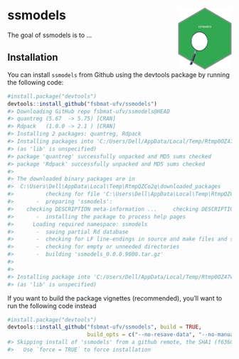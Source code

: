 
<!-- README.md is generated from README.Rmd. Please edit that file -->

# ssmodels <img src='man/figures/logo.png' align="right" height="139" />

<!-- badges: start -->

<!-- badges: end -->

The goal of ssmodels is to …

## Installation

You can install `ssmodels` from Github using the devtools package by
running the following code:

``` r
#install.package("devtools")
devtools::install_github("fsbmat-ufv/ssmodels")
#> Downloading GitHub repo fsbmat-ufv/ssmodels@HEAD
#> quantreg (5.67  -> 5.75) [CRAN]
#> Rdpack   (1.0.0 -> 2.1 ) [CRAN]
#> Installing 2 packages: quantreg, Rdpack
#> Installing packages into 'C:/Users/Dell/AppData/Local/Temp/Rtmp0OZ47w/temp_libpath34e023ef316f'
#> (as 'lib' is unspecified)
#> package 'quantreg' successfully unpacked and MD5 sums checked
#> package 'Rdpack' successfully unpacked and MD5 sums checked
#> 
#> The downloaded binary packages are in
#>  C:\Users\Dell\AppData\Local\Temp\RtmpQZCo2q\downloaded_packages
#>          checking for file 'C:\Users\Dell\AppData\Local\Temp\RtmpQZCo2q\remotes2ca493a71e0\fsbmat-ufv-ssmodels-f63608a/DESCRIPTION' ...  v  checking for file 'C:\Users\Dell\AppData\Local\Temp\RtmpQZCo2q\remotes2ca493a71e0\fsbmat-ufv-ssmodels-f63608a/DESCRIPTION' (395ms)
#>       -  preparing 'ssmodels':
#>    checking DESCRIPTION meta-information ...     checking DESCRIPTION meta-information ...   v  checking DESCRIPTION meta-information
#>       -  installing the package to process help pages
#>      Loading required namespace: ssmodels
#>       -  saving partial Rd database
#>       -  checking for LF line-endings in source and make files and shell scripts
#>       -  checking for empty or unneeded directories
#>       -  building 'ssmodels_0.0.0.9000.tar.gz'
#>      
#> 
#> Installing package into 'C:/Users/Dell/AppData/Local/Temp/Rtmp0OZ47w/temp_libpath34e023ef316f'
#> (as 'lib' is unspecified)
```

If you want to build the package vignettes (recommended), you’ll want to
run the following code instead

``` r
#install.package("devtools")
devtools::install_github("fsbmat-ufv/ssmodels", build = TRUE, 
                         build_opts = c("--no-resave-data", "--no-manual"))
#> Skipping install of 'ssmodels' from a github remote, the SHA1 (f63608a3) has not changed since last install.
#>   Use `force = TRUE` to force installation
```
